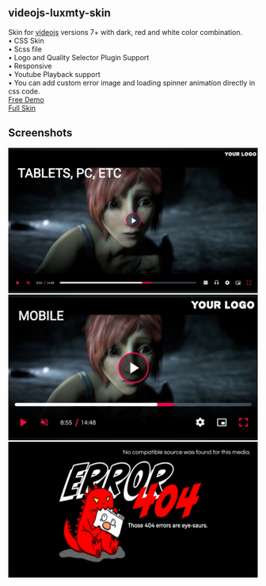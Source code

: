 ## videojs-luxmty-skin
Skin for [videojs](http://videojs.com/) versions 7+ with dark, red and white color combination.<br>
• CSS Skin <br>
• Scss file <br>
• Logo and Quality Selector Plugin Support <br>
• Responsive <br>
• Youtube Playback support </br>
• You can add custom error image and loading spinner animation directly in css code. <br>
[Free Demo](https://codepen.io/emiliosg11/pen/yLqzeeb) <br>
[Full Skin](https://ko-fi.com/s/edb613e555) <br>

## Screenshots
![demo](https://raw.githubusercontent.com/EmilioSG11/video.js-luxmty-skin/main/Images/IMG_20230116_004128.jpg)
![demo](https://raw.githubusercontent.com/EmilioSG11/video.js-luxmty-skin/main/Images/IMG_20230116_004243.jpg)
![demo](https://raw.githubusercontent.com/EmilioSG11/video.js-luxmty-skin/main/Images/IMG_20230117_144525.jpg)
